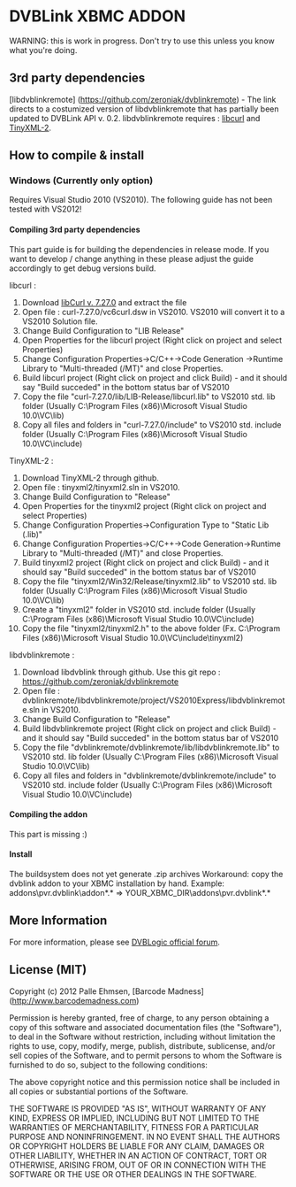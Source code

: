 # DVBLink XBMC ADDON

WARNING: this is work in progress. Don't try to use this unless you know what you're doing.

## 3rd party dependencies
[libdvblinkremote] (https://github.com/zeroniak/dvblinkremote) - The link directs to a costumized version of libdvblinkremote that has partially been updated to DVBLink API v. 0.2. 
libdvblinkremote requires : [libcurl](http://curl.haxx.se/libcurl/) and [TinyXML-2](https://github.com/leethomason/tinyxml2). 

## How to compile & install

### Windows (Currently only option)

Requires Visual Studio 2010 (VS2010). The following guide has not been tested with VS2012!

#### Compiling 3rd party dependencies
This part guide is for building the dependencies in release mode.
If you want to develop / change anything in these please adjust the guide accordingly to get debug versions build.

libcurl :

1) Download [libCurl v. 7.27.0](http://curl.haxx.se/download/curl-7.27.0.zip) and extract the file 
2) Open file : curl-7.27.0/vc6curl.dsw in VS2010. VS2010 will convert it to a VS2010 Solution file.
3) Change Build Configuration to "LIB Release"
4) Open Properties for the libcurl project (Right click on project and select Properties)
5) Change Configuration Properties->C/C++->Code Generation ->Runtime Library to "Multi-threaded (/MT)" and close Properties.
6) Build libcurl project (Right click on project and click Build) - and it should say "Build succeded" in the bottom status bar of VS2010
7) Copy the file "curl-7.27.0/lib/LIB-Release/libcurl.lib" to VS2010 std. lib folder (Usually C:\Program Files (x86)\Microsoft Visual Studio 10.0\VC\lib)
8) Copy all files and folders in "curl-7.27.0/include" to VS2010 std. include folder (Usually C:\Program Files (x86)\Microsoft Visual Studio 10.0\VC\include)

TinyXML-2 :

1) Download TinyXML-2 through github.
2) Open file : tinyxml2/tinyxml2.sln in VS2010. 
3) Change Build Configuration to "Release"
4) Open Properties for the tinyxml2 project (Right click on project and select Properties)
5) Change Configuration Properties->Configuration Type to "Static Lib (.lib)"
6) Change Configuration Properties->C/C++->Code Generation->Runtime Library to "Multi-threaded (/MT)" and close Properties.
7) Build tinyxml2 project (Right click on project and click Build) - and it should say "Build succeded" in the bottom status bar of VS2010
8) Copy the file "tinyxml2/Win32/Release/tinyxml2.lib" to VS2010 std. lib folder (Usually C:\Program Files (x86)\Microsoft Visual Studio 10.0\VC\lib)
9) Create a "tinyxml2" folder in VS2010 std. include folder (Usually C:\Program Files (x86)\Microsoft Visual Studio 10.0\VC\include)
10) Copy the file "tinyxml2/tinyxml2.h" to the above folder (Fx. C:\Program Files (x86)\Microsoft Visual Studio 10.0\VC\include\tinyxml2)

libdvblinkremote :

1) Download libdvblink through github. Use this git repo : https://github.com/zeroniak/dvblinkremote
2) Open file : dvblinkremote/libdvblinkremote/project/VS2010Express/libdvblinkremote.sln in VS2010. 
3) Change Build Configuration to "Release"
4) Build libdvblinkremote project (Right click on project and click Build) - and it should say "Build succeded" in the bottom status bar of VS2010
5) Copy the file "dvblinkremote/dvblinkremote/lib/libdvblinkremote.lib" to VS2010 std. lib folder (Usually C:\Program Files (x86)\Microsoft Visual Studio 10.0\VC\lib)
6) Copy all files and folders in "dvblinkremote/dvblinkremote/include" to VS2010 std. include folder (Usually C:\Program Files (x86)\Microsoft Visual Studio 10.0\VC\include)

#### Compiling the addon

This part is missing :)

#### Install
The buildsystem does not yet generate .zip archives
Workaround: copy the dvblink addon to your XBMC installation by hand.
Example: addons\pvr.dvblink\addon\*.* => YOUR_XBMC_DIR\addons\pvr.dvblink\*.*

## More Information
For more information, please see [DVBLogic official forum](http://www.dvblogic.com/phpBB3/viewtopic.php?f=61&t=19703).

## License (MIT)

Copyright (c) 2012 Palle Ehmsen, [Barcode Madness] (http://www.barcodemadness.com)

Permission is hereby granted, free of charge, to any person obtaining a copy of this software and associated documentation files (the "Software"), to deal in the Software without restriction, including without limitation the rights to use, copy, modify, merge, publish, distribute, sublicense, and/or sell copies of the Software, and to permit persons to whom the Software is furnished to do so, subject to the following conditions:

The above copyright notice and this permission notice shall be included in all copies or substantial portions of the Software.

THE SOFTWARE IS PROVIDED "AS IS", WITHOUT WARRANTY OF ANY KIND, EXPRESS OR IMPLIED, INCLUDING BUT NOT LIMITED TO THE WARRANTIES OF MERCHANTABILITY, FITNESS FOR A PARTICULAR PURPOSE AND NONINFRINGEMENT. IN NO EVENT SHALL THE AUTHORS OR COPYRIGHT HOLDERS BE LIABLE FOR ANY CLAIM, DAMAGES OR OTHER LIABILITY, WHETHER IN AN ACTION OF CONTRACT, TORT OR OTHERWISE, ARISING FROM, OUT OF OR IN CONNECTION WITH THE SOFTWARE OR THE USE OR OTHER DEALINGS IN THE SOFTWARE.